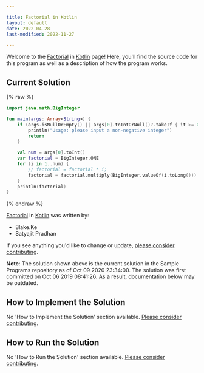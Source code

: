 ```yaml
---

title: Factorial in Kotlin
layout: default
date: 2022-04-28
last-modified: 2022-11-27

---
```


Welcome to the [Factorial](https://sampleprograms.io/projects/factorial) in [Kotlin](https://sampleprograms.io/languages/kotlin) page! Here, you'll find the source code for this program as well as a description of how the program works.

## Current Solution

{% raw %}

```kotlin
import java.math.BigInteger

fun main(args: Array<String>) {
    if (args.isNullOrEmpty() || args[0].toIntOrNull()?.takeIf { it >= 0 } == null) {
        println("Usage: please input a non-negative integer")
        return
    }

    val num = args[0].toInt()
    var factorial = BigInteger.ONE
    for (i in 1..num) {
        // factorial = factorial * i;
        factorial = factorial.multiply(BigInteger.valueOf(i.toLong()))
    }
    println(factorial)
}
```

{% endraw %}

[Factorial](https://sampleprograms.io/projects/factorial) in [Kotlin](https://sampleprograms.io/languages/kotlin) was written by:

- Blake.Ke
- Satyajit Pradhan

If you see anything you'd like to change or update, [please consider contributing](https://github.com/TheRenegadeCoder/sample-programs).

**Note**: The solution shown above is the current solution in the Sample Programs repository as of Oct 09 2020 23:34:00. The solution was first committed on Oct 06 2019 08:41:26. As a result, documentation below may be outdated.

## How to Implement the Solution

No 'How to Implement the Solution' section available. [Please consider contributing](https://github.com/TheRenegadeCoder/sample-programs-website).

## How to Run the Solution

No 'How to Run the Solution' section available. [Please consider contributing](https://github.com/TheRenegadeCoder/sample-programs-website).